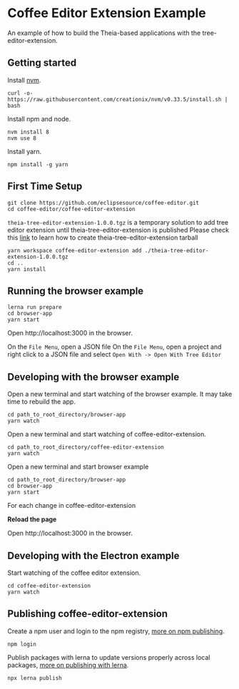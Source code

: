# Coffee Editor Extension Example
An example of how to build the Theia-based applications with the tree-editor-extension.

## Getting started

Install [nvm](https://github.com/creationix/nvm#install-script).

    curl -o- https://raw.githubusercontent.com/creationix/nvm/v0.33.5/install.sh | bash

Install npm and node.

    nvm install 8
    nvm use 8

Install yarn.

    npm install -g yarn

## First Time Setup

    git clone https://github.com/eclipsesource/coffee-editor.git
    cd coffee-editor/coffee-editor-extension

`theia-tree-editor-extension-1.0.0.tgz` is a temporary solution to add tree editor extension until theia-tree-editor-extension is published
Please check this [link](https://github.com/eclipsesource/theia-tree-editor) to learn how to create theia-tree-editor-extension tarball

    yarn workspace coffee-editor-extension add ./theia-tree-editor-extension-1.0.0.tgz
    cd ..
    yarn install

## Running the browser example

    lerna run prepare
    cd browser-app
    yarn start

Open http://localhost:3000 in the browser.

On the `File Menu`, open a JSON file
On the `File Menu`, open a project and right click to a JSON file and select `Open With -> Open With Tree Editor`


## Developing with the browser example

Open a new terminal and start watching of the browser example. It may take time to rebuild the app.

    cd path_to_root_directory/browser-app
    yarn watch

Open a new terminal and start watching of coffee-editor-extension.

    cd path_to_root_directory/coffee-editor-extension
    yarn watch

Open a new terminal and start browser example

    cd path_to_root_directory/browser-app
    cd browser-app
    yarn start

For each change in coffee-editor-extension

**Reload the page**

Open http://localhost:3000 in the browser.

## Developing with the Electron example

Start watching of the coffee editor extension.

    cd coffee-editor-extension
    yarn watch


## Publishing coffee-editor-extension

Create a npm user and login to the npm registry, [more on npm publishing](https://docs.npmjs.com/getting-started/publishing-npm-packages).

    npm login

Publish packages with lerna to update versions properly across local packages, [more on publishing with lerna](https://github.com/lerna/lerna#publish).

    npx lerna publish
